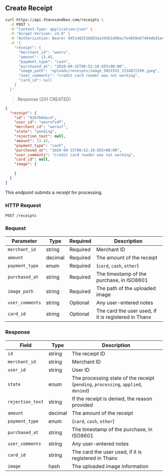 ## Create Receipt

```bash
curl https://api.thanxsandbox.com/receipts \
  -X POST \
  -H "Content-Type: application/json" \
  -H "Accept-Version: v4.0" \
  -H "Authorization: Bearer 945148251b603ae34561d90acfe4050e67494d6d1e65d4d3d52798407f03c0bd" \
  -d '{
    "receipt": {
      "merchant_id": "weoru",
      "amount": 13.45,
      "payment_type": "cash",
      "purchased_at": "2020-09-15T00:52:10.655+00:00",
      "image_path": "uploads/receipts/image_5051555_1534872299.jpeg",
      "user_comments": "credit card reader was not working",
      "card_id": null
    }
  }'
```

> Response (201 CREATED)

```json
{
  "receipt": {
    "id": "92b7b0dac4",
    "user_id": "weorufsdf",
    "merchant_id": "werouf",
    "state": "pending",
    "rejection_text": null,
    "amount": 13.45,
    "payment_type": "cash",
    "purchased_at": "2020-09-15T00:52:10.655+00:00",
    "user_comments": "credit card reader was not working",
    "card_id": null,
    "image": {
      
    }
  }
}
```

This endpoint submits a receipt for processing.

### HTTP Request

`POST /receipts`

### Request

Parameter | Type | Required | Description
--------- | ---- | -------- | -----------
`merchant_id` | string | Required | Merchant ID
`amount` | decimal | Required | The amount of the receipt
`payment_type` | enum | Required | (`card`, `cash`, `other`)
`purchased_at` | string | Required | The timestamp of the purchase, in ISO8601
`image_path` | string | Required | The path of the uploaded image
`user_comments` | string | Optional | Any user-entered notes
`card_id` | string | Optional | The card the user used, if it is registered in Thanx

### Response

Field | Type | Description
----- | ---- | -----------
`id` | string | The receipt ID
`merchant_id` | string | Merchant ID
`user_id` | string | User ID
`state` | enum | The processing state of the receipt (`pending`, `processing`, `applied`, `denied`)
`rejection_text` | string | If the receipt is denied, the reason provided
`amount` | decimal | The amount of the receipt
`payment_type` | enum | (`card`, `cash`, `other`)
`purchased_at` | string | The timestamp of the purchase, in ISO8601
`user_comments` | string | Any user-entered notes
`card_id` | string | The card the user used, if it is registered in Thanx
`image` | hash | The uploaded image information
